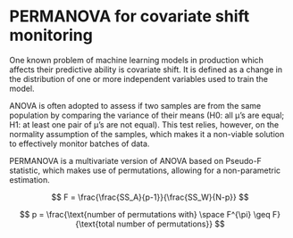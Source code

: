 # PERMANOVA for covariate shift monitoring

One known problem of machine learning models in production which affects their predictive ability is covariate shift. It is defined as a change in the distribution of one or more independent variables used to train the model.

ANOVA is often adopted to assess if two samples are from the same population by comparing the variance of their means (H0: all µ’s are equal; H1: at least one pair of µ’s are
not equal). This test relies, however, on the normality assumption of the samples, which makes it a non-viable solution to effectively monitor batches of data.

PERMANOVA is a multivariate version of ANOVA based on Pseudo-F statistic, which makes use of permutations, allowing for a non-parametric estimation.

$$
F = \frac{\frac{SS_A}{p-1}}{\frac{SS_W}{N-p}}
$$

$$
p = \frac{\text{number of permutations with} \space F^{\pi} \geq F}{\text{total number of permutations}}
$$
